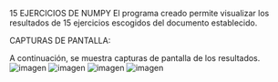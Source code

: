15 EJERCICIOS DE NUMPY
El programa creado permite visualizar los resultados de 15 ejercicios escogidos del documento establecido.

CAPTURAS DE PANTALLA:

A continuación, se muestra capturas de pantalla de los resultados. 
![imagen](https://user-images.githubusercontent.com/58041267/123890593-184e5d80-d91d-11eb-8be0-b8e5e4e17012.png)
![imagen](https://user-images.githubusercontent.com/58041267/123890630-269c7980-d91d-11eb-9bf3-9c2bcb8536b8.png)
![imagen](https://user-images.githubusercontent.com/58041267/123890690-45027500-d91d-11eb-96b7-03fb293c7261.png)
![imagen](https://user-images.githubusercontent.com/58041267/123890753-67948e00-d91d-11eb-86ef-ee618247d99e.png)


